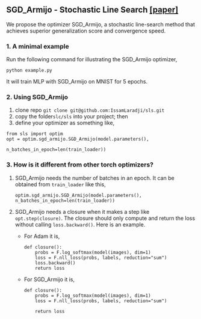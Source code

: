 ## SGD_Armijo - Stochastic Line Search [[paper]](https://arxiv.org/abs/1905.09997)

We propose the optimizer SGD_Armijo, a stochastic line-search method 
that achieves superior generalization score and convergence speed.

### 1. A minimal example
Run the following command for illustrating the SGD_Armijo optimizer,
```
python example.py
```

It will train MLP with SGD_Armijo on MNIST for 5 epochs.

### 2. Using SGD_Armijo
  1. clone repo `git clone git@github.com:IssamLaradji/sls.git`
  2. copy  the folder`slc/sls` into your project; then
  3. define your optimizer as something like,
  ```
  from sls import optim
  opt = optim.sgd_armijo.SGD_Armijo(model.parameters(),
                                    n_batches_in_epoch=len(train_loader))
  ```

### 3. How is it different from other torch optimizers?

1) SGD_Armijo needs the number of batches in an epoch. It can be obtained from
`train_loader` like this,
    ```
    optim.sgd_armijo.SGD_Armijo(model.parameters(), n_batches_in_epoch=len(train_loader))
    ```
2) SGD_Armijo needs a closure when it makes a step like `opt.step(closure)`. The closure should only compute
and return the loss without calling `loss.backward()`. Here is an example.

    - For Adam it is, 
        ```
        def closure():
            probs = F.log_softmax(model(images), dim=1)
            loss = F.nll_loss(probs, labels, reduction="sum")
            loss.backward()
            return loss
        ```
        
    - For SGD_Armijo it is, 
        ```
        def closure():
            probs = F.log_softmax(model(images), dim=1)
            loss = F.nll_loss(probs, labels, reduction="sum")
          
            return loss          
        ```


